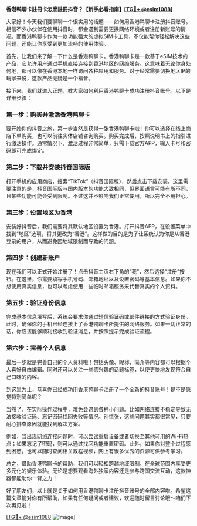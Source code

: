 **香港鸭聊卡註冊卡怎麽註冊抖音？【新手必看指南】[[TG💪+ @esim1088](https://t.me/s/esim1088)]**

大家好！今天我们要聊聊一个很实用的话题——如何用香港鸭聊卡注册抖音账号。相信不少小伙伴在使用抖音时，都会遇到需要更换网络环境或者注册新账号的情况。而香港鸭聊卡作为一款功能强大的虚拟SIM卡工具，不仅能帮你轻松解决这些问题，还能让你享受到更加流畅的使用体验。

首先，让我们来了解一下什么是香港鸭聊卡。香港鸭聊卡是一款基于eSIM技术的产品，它允许用户通过手机直接连接到香港地区的网络服务。这意味着无论你身处何地，都可以像在香港本地一样访问各种应用和服务。对于经常需要切换地区IP的玩家来说，这款产品无疑是一个福音。

接下来，我们就进入正题，教大家如何利用香港鸭聊卡成功注册抖音账号。以下是详细步骤：

### 第一步：购买并激活香港鸭聊卡

要开始你的抖音之旅，第一步当然是获得一张香港鸭聊卡啦！你可以选择在线上商店下单购买，也可以前往实体店铺咨询购买。购买完成后，按照说明书上的指引进行激活操作。通常情况下，激活过程非常简单，只需下载官方APP，输入卡号和密码即可完成绑定。

### 第二步：下载并安装抖音国际版

打开手机的应用商店，搜索“TikTok”（抖音国际版），然后点击下载安装。这里需要注意的是，抖音国际版与国内版本的功能大致相同，但界面语言可能有所不同，且某些功能可能会受到限制。不过这并不影响我们正常使用，所以完全不用担心。

### 第三步：设置地区为香港

安装好抖音后，我们需要将其默认地区设置为香港。打开抖音APP，在设置菜单中找到“地区”选项，将其更改为“香港”。这样做的目的是为了让系统认为你是从香港登录的用户，从而避免因地域限制而导致的问题。

### 第四步：创建新账户

现在我们可以正式开始注册了！点击抖音主页右下角的“我”，然后选择“注册”按钮。在这里，你需要填写手机号码、邮箱地址以及设置密码等基本信息。如果你不想使用真实信息，也可以考虑使用一些临时邮箱服务来代替真实的个人资料。

### 第五步：验证身份信息

完成基本信息填写后，系统会要求你通过短信验证码或邮件链接的方式验证身份。此时，确保你的手机已经连接上了香港鸭聊卡所提供的网络服务。如果一切正常的话，你应该能够顺利接收到验证消息，并按照提示完成验证流程。

### 第六步：完善个人信息

最后一步就是完善自己的个人资料啦！包括头像、昵称、简介等内容都可以根据个人喜好自由编辑。同时还可以关注一些感兴趣的话题标签，以便更快地发现符合自己口味的内容。

到这里为止，恭喜你已经成功用香港鸭聊卡注册了一个全新的抖音账号！是不是感觉特别简单呢？

当然了，在实际操作过程中，难免会遇到各种小问题。比如网络连接不稳定导致无法接收验证码、忘记密码找回失败等情况。别慌张，这些问题其实都很常见，只要耐心排查原因就能找到解决方案。

例如，当出现网络连接问题时，可以尝试重启设备或者切换至其他可用的Wi-Fi热点；如果忘记了密码，则可以通过找回功能重置密码。此外，如果你对整个过程感到困惑，也可以随时查阅相关教程视频，网上有很多优秀的资源可供参考学习。

总之，借助香港鸭聊卡的帮助，我们可以轻松跨越地域限制，在全球范围内享受更多元化的娱乐体验。无论是想要观看海外独家内容还是参与跨国交流互动，这款神器都能助你一臂之力！

好了朋友们，以上就是关于如何用香港鸭聊卡注册抖音账号的全部内容啦。希望这篇文章能对你有所帮助，如果有任何疑问或者建议，欢迎随时留言讨论哦～咱们下次再见啦！

[[TG💪+ @esim1088](https://t.me/s/esim1088) ![Image](https://i.postimg.cc/4NQfJmqS/Snipaste-2025-05-13-00-14-12.png)]